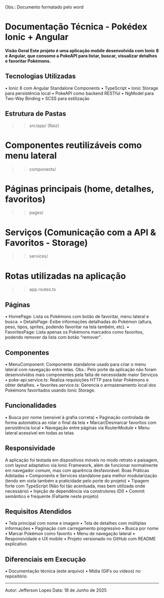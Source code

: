 Obs.: Documento formatado pelo word

# Documentação Técnica - Pokédex Ionic + Angular
**Visão Geral
Este projeto é uma aplicação mobile desenvolvida com Ionic 8 e Angular, que consome a PokeAPI para listar, buscar, visualizar detalhes e favoritar Pokémons.**
## Tecnologias Utilizadas
•	Ionic 8 com Angular Standalone Components
•	TypeScript
•	Ionic Storage para persistência local
•	PokeAPI como backend RESTful
•	NgModel para Two-Way Binding
•	SCSS para estilização
## Estrutura de Pastas
>> src/app/ (Raiz)
# Componentes reutilizáveis como menu lateral
>> components/
# Páginas principais (home, detalhes, favoritos)
>> pages/
# Serviços (Comunicação com a API & Favoritos - Storage)
>> services/
# Rotas utilizadas na aplicação
>> app.routes.ts     
## Páginas
•	HomePage: Lista os Pokémons com botão de favoritar, menu lateral e busca.
•	DetailsPage: Exibe informações detalhadas do Pokémon (altura, peso, tipos, sprites, podendo favoritar na tela também, etc).
•	FavoritesPage: Lista apenas os Pokémons marcados como favoritos, podendo remover da lista com botão “remover".
## Componentes
•	MenuComponent: Componente standalone usado para criar o menu lateral com navegação entre telas.
Obs.: Pelo porte da aplicação não foram desenvolvidos mais componentes pela falta de necessidade maior
Serviços
•	poke-api.service.ts: Realiza requisições HTTP para listar Pokémons e obter detalhes.
•	favorites.service.ts: Gerencia o armazenamento local dos Pokémons favoritados usando Ionic Storage.
## Funcionalidades
•	Busca por nome (sensível à grafia correta)
•	Paginação controlada de forma automática ao rolar o final da tela 
•	Marcar/Desmarcar favoritos com persistência local
•	Navegação entre páginas via RouterModule
•	Menu lateral acessível em todas as telas
## Responsividade
A aplicação foi testada em dispositivos móveis no modo retrato e paisagem, com layout adaptativo via Ionic Framework, além de funcionar normalmente em navegador comum, mas com aparência desfavorável.
Boas Práticas Adotadas
•	Components e Services standalone para melhor modularização (tendo em vista também a praticidade pelo porte do projeto)
•	Tipagem forte com TypeScript (Não foi tão acentuada, mas bem utilizada onde necessário)
•	Injeção de dependência via construtores (DI)
•	Commit semântico e frequente (Faltante neste projeto)
## Requisitos Atendidos
•	Tela principal com nome e imagem
•	Tela de detalhes com múltiplas informações
•	Paginação com carregamento progressivo
•	Busca por nome
•	Marcar Pokémon como favorito
•	Menu de navegação lateral
•	Responsividade e UX mobile
•	Projeto versionado no GitHub com README explicativo
## Diferenciais em Execução
•	Documentação técnica (este arquivo)
•	Mídia (GIFs ou vídeos) no repositório
________________________________________
Autor: Jefferson Lopes
Data: 18 de Junho de 2025


